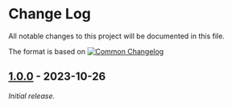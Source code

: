 # Change Log
All notable changes to this project will be documented in this file.
 
The format is based on [![Common Changelog](https://common-changelog.org/badge.svg)](https://common-changelog.org)

## [1.0.0] - 2023-10-26

_Initial release._
 
[1.0.0]: https://github.com/feretchepare/bci-exercise/commits/1.0.0